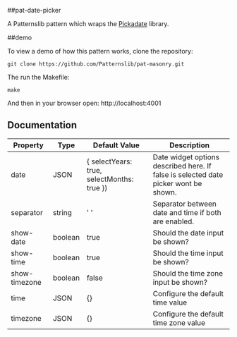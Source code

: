 ##pat-date-picker

A Patternslib pattern which wraps the [Pickadate](http://amsul.ca/pickadate.js/) library.

##demo

To view a demo of how this pattern works, clone the repository:

    git clone https://github.com/Patternslib/pat-masonry.git

The run the Makefile:

    make

And then in your browser open: http://localhost:4001

## Documentation

Property        | Type      | Default Value                                 | Description
----------------|-----------|-----------------------------------------------|---------------------------------------------------
date            | JSON      | { selectYears: true, selectMonths: true })    | Date widget options described here. If false is selected date picker wont be shown.
separator       | string    |  ' '                                          | Separator between date and time if both are enabled.
show-date       | boolean   | true                                          | Should the date input be shown?
show-time       | boolean   | true                                          | Should the time input be shown?
show-timezone   | boolean   | false                                         | Should the time zone input be shown?
time            | JSON      | {}                                            | Configure the default time value
timezone        | JSON      | {}                                            | Configure the default time zone value
